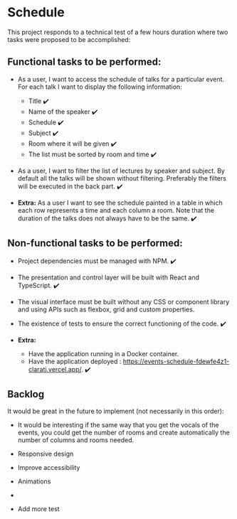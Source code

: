 # Schedule

This project responds to a technical test of a few hours duration where two tasks were proposed to be accomplished:

## Functional tasks to be performed:

- As a user, I want to access the schedule of talks for a particular event. For each talk I want to display the following information:

  - Title ✔️
  - Name of the speaker ✔️
  - Schedule ✔️
  - Subject ✔️
  - Room where it will be given ✔️
  - The list must be sorted by room and time ✔️

- As a user, I want to filter the list of lectures by speaker and subject. By default all the talks will be shown without filtering. Preferably the filters will be executed in the back part. ✔️

- **Extra:** As a user I want to see the schedule painted in a table in which each row represents a time and each column a room. Note that the duration of the talks does not always have to be the same. ✔️

## Non-functional tasks to be performed:

- Project dependencies must be managed with NPM. ✔️

- The presentation and control layer will be built with React and TypeScript. ✔️

- The visual interface must be built without any CSS or component library and using APIs such as flexbox, grid and custom properties.

- The existence of tests to ensure the correct functioning of the code. ✔️

- **Extra:**
  - Have the application running in a Docker container.
  - Have the application deployed : https://events-schedule-fdewfe4z1-claratj.vercel.app/. ✔️

## Backlog

It would be great in the future to implement (not necessarily in this order):

- It would be interesting if the same way that you get the vocals of the events, you could get the number of rooms and create automatically the number of columns and rooms needed.

- Responsive design

- Improve accessibility

- Animations

-

- Add more test


